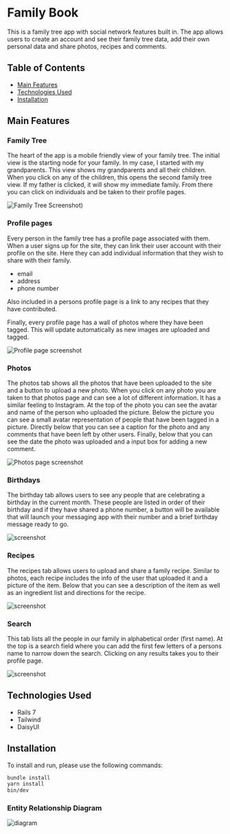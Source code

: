 # Family Book

This is a family tree app with social network features built in. The app allows users to create an account and see their family tree data, add their own personal data and share photos, recipes and comments.

## Table of Contents

- [Main Features](#main-features)
- [Technologies Used](#technologies-used)
- [Installation](#installation)

## Main Features

### Family Tree

The heart of the app is a mobile friendly view of your family tree. The initial view is the starting node for your family. In my case, I started with my grandparents. This view shows my grandparents and all their children. When you click on any of the children, this opens the second family tree view. If my father is clicked, it will show my immediate family. From there you can click on individuals and be taken to their profile pages.

![Family Tree Screenshot](https://res.cloudinary.com/dr27gi28j/image/upload/c_scale,h_500/jqe3nbanigamz8dm8lgt.jpg))

### Profile pages

Every person in the family tree has a profile page associated with them. When a user signs up for the site, they can link their user account with their profile on the site. Here they can add individual information that they wish to share with their family.

- email
- address
- phone number

Also included in a persons profile page is a link to any recipes that they have contributed.

Finally, every profile page has a wall of photos where they have been tagged. This will update automatically as new images are uploaded and tagged.

![Profile page screenshot](https://res.cloudinary.com/dr27gi28j/image/upload/c_scale,h_500/ankjqohb7tx7kbop0ifn.jpg)

### Photos

The photos tab shows all the photos that have been uploaded to the site and a button to upload a new photo. When you click on any photo you are taken to that photos page and can see a lot of different information. It has a similar feeling to Instagram. At the top of the photo you can see the avatar and name of the person who uploaded the picture. Below the picture you can see a small avatar representation of people that have been tagged in a picture. Directly below that you can see a caption for the photo and any comments that have been left by other users. Finally, below that you can see the date the photo was uploaded and a input box for adding a new comment.

![Photos page screenshot](https://res.cloudinary.com/dr27gi28j/image/upload/c_scale,h_500/lbrj7bvuybs9khyyzxx7.jpg)

### Birthdays

The birthday tab allows users to see any people that are celebrating a birthday in the current month. These people are listed in order of their birthday and if they have shared a phone number, a button will be available that will launch your messaging app with their number and a brief birthday message ready to go.

![screenshot](https://res.cloudinary.com/dr27gi28j/image/upload/c_scale,h_500/efxqfogbqk5pc3c0qjda.jpg)

### Recipes

The recipes tab allows users to upload and share a family recipe. Similar to photos, each recipe includes the info of the user that uploaded it and a picture of the item. Below that you can see a description of the item as well as an ingredient list and directions for the recipe.

![screenshot](https://res.cloudinary.com/dr27gi28j/image/upload/c_scale,h_500/dqm8qbv1cfnt42zhrvrk.jpg)

### Search

This tab lists all the people in our family in alphabetical order (first name). At the top is a search field where you can add the first few letters of a persons name to narrow down the search. Clicking on any results takes you to their profile page.

![screenshot](https://res.cloudinary.com/dr27gi28j/image/upload/c_scale,h_500/lzwj5y2y4tgamduscivh.jpg)

## Technologies Used

- Rails 7
- Tailwind
- DaisyUI

## Installation

To install and run, please use the following commands:

```sh
bundle install
yarn install
bin/dev
```

### Entity Relationship Diagram
![diagram](https://res.cloudinary.com/dr27gi28j/image/upload/v1702334031/wfhg2b2850bwrjp3npgs.png)
